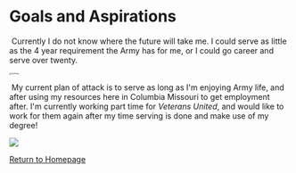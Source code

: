 # Goals and Aspirations

​	Currently I do not know where the future will take me. I could serve as little as the 4 year requirement the Army has for me, or I could go career and serve over twenty. 

<img src="C:\Users\jtpea\Desktop\usarmy.svg" alt="UsArmy" style="zoom:25%;" />

​	My current plan of attack is to serve as long as I'm enjoying Army life, and after using my resources here in Columbia Missouri to get employment after. I'm currently working part time for <em>Veterans United</em>, and would like to work for them again after my time serving is done and make use of my degree!

![](https://www.veteransunited.com/assets/images/brand/logo-veterans-united-home-loans-stacked-2x.png)



[Return to Homepage](./readme.md)







